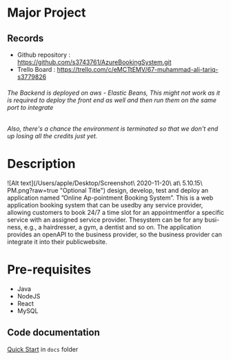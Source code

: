 # Major Project


## Records

* Github repository : https://github.com/s3743761/AzureBookingSystem.git
* Trello Board : https://trello.com/c/eMCTtEMV/67-muhammad-ali-tariq-s3779826

###### The Backend is deployed on aws - Elastic Beans, This might not work as it is required to deploy the front end as well and then run them on the same port to integrate
###### Also, there's a chance the environment is terminated so that we don't end up losing all the credits just yet.

# Description
![Alt text](/Users/apple/Desktop/Screenshot\ 2020-11-20\ at\ 5.10.15\ PM.png?raw=true "Optional Title")
design, develop, test and deploy an application named ”Online Ap-pointment Booking System”. This is a web application booking system that can be usedby any service provider, allowing customers to book 24/7 a time slot for an appointmentfor a specific service with an assigned service provider. Thesystem can be for any busi-ness, e.g., a hairdresser, a gym, a dentist and so on. The application provides an openAPI to the business provider, so the business provider can integrate it into their publicwebsite. 


# Pre-requisites

- Java
- NodeJS
- React
- MySQL


## Code documentation

[Quick Start](/docs/README.md) in `docs` folder

